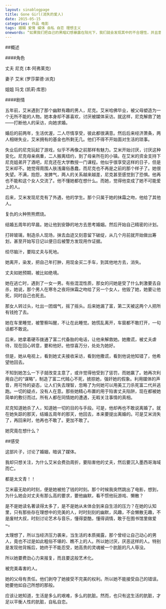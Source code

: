 ```yaml
---
layout: sinablogpage
title: Gone Girl(消失的爱人) 
date: 2015-05-15
categories: 作品 电影
tags: 婚姻 爱情 媒体 自私 自恋 理想主义 
onewords: “如果我们把自己的黑暗幻想暴露在阳光下，我们就会发现其中的不合理性，并且意识到一切都始源于自己的自私与自恋”
---
```

> 

##概述

####角色
  
丈夫    尼克    (本·阿弗莱克)

妻子    艾米    (罗莎蒙德·派克)   

姐姐    玛戈    (凯莉·库恩)

####剧情

五年前，艾米遇到了那个幽默有趣的男人，尼克。艾米哈佛毕业，被父母塑造为一个无所不能的人物。她本身却不甚喜欢，讨厌被媒体采访。就这样，尼克解救了她——打断他人的采访，向她求婚。

婚后的前两年，生活优渥，二人尽情享受，彼此都很满意。然后后来经济萧条，两人相继失业，艾米拥有的基金也所剩无几。他们不得不开始面对生活的琐事。

失业后的尼克玩起了游戏，似乎不再像之前那样有魅力。艾米开始讨厌，讨厌这种变化。尼克母亲病重，二人搬离纽约，到了母亲所在的小镇。在艾米的资金支持下尼克姐弟开了酒吧，尼克还在大学教授一门课程。他似乎很享受这样的日子，但是艾米却不。她觉得周围人肤浅庸俗愚蠢，而尼克也不再是之前的那个样子了。她很失望。不满，抱怨，发脾气，两人的关系越来越差，尼克甚至感觉到了恐惧。他再也不能和这个女人交流了。他不懂她都在想什么。而她，觉得他变成了她不可能爱上的人。

后来，艾米发现尼克有了外遇，他的学生。那个只属于她的抹霜之吻，他给了其他人。

复仇的火种熊熊燃烧。

结婚五周年的早晨。她让他到安静的地方去思考婚姻。然后开始自己精密的计划。

打碎玻璃，制造杀人现场，抹去血迹又刻意留下破绽，从几个月前就开始做出筹划，甚至开始写日记以便日后被警方发现用作证据。

绞尽脑汁，要陷丈夫与死地。

她离开，染发，把自己年打肿，用现金买二手车，到其他地方去，消失。

丈夫如她预期，被比如绝境。

她在逃亡时，遇到了一女一男。有些混混性质，那女的问她是受了什么刺激要去自杀，她说，那个男人在寒冬之夜将抹霜之吻给了另一个女人，他毁了她，她要让他死，同时自己也死去。

那女人转过头，吐出一团烟气，摇了摇头。后来她漏了富，第二天被这两个人把所有钱抢了去。

她在车里睡觉，被警察叫醒，不让在此睡觉。她慌乱离开，车窗都不敢打开，一句话都不敢说。

后来，她拿着硬币拨通了富二代备胎的电话，让他来解救她。她撒谎，被丈夫虐待，现在回心转意，要和他好。他惊喜万分，处处为她好。

但是，她从电视上，看到她丈夫接收采访，看到他撒谎，看到他说他知错了，他希望他回去。

不知到她怎么一下子就改变主意了，或许觉得他受到了惩罚，而她赢了。她再次利用自己的“谋略”，制造了富二代贼心不死，掳掠她，强奸她的假象。利用媒体的声音，用可怜的姿态，让人们失去理智，忽略了为何她可以用美工刀杀死富二代并逃跑。一切的疑点，没有人在意。那些她精心布置的用于陷害丈夫陷阱，现在都被她简单的敷衍而过。所有人都在同情她的遭遇，无暇关注事情的真相。

尼克知道她杀了人，知道她一切的目的与手段。可是，他却再也不敢说离婚了。就在她失踪的那天，结婚五周年的那天，他回去，本来要提出离婚的。可是艾米消失了，再回来时，他再也不敢了。更加不敢了。

她究竟在想什么？

##感受

这部片子，讨论了婚姻，暗讽了媒体。

我却只想关注，为什么艾米会费劲周折，要陷害他的丈夫，然后要沉入墨西哥海域而亡。

都是太文青！！

艾米最无助的时刻，便是她被抢了钱的时刻。那个时候我突然跳出了电影，想到，为什么她会对丈夫有那么高的要求，要他幽默，看不惯他玩游戏、懒散？

是不是她读名著读得太多了，是不是她从未体会到来自生活的压力？在她的认知里，只有那些存在理想中的完美的人，时时刻刻的幽默，风趣，不会懒散无趣，不是废材大叔，时刻讨论艺术与音乐，懂得耍酷，懂得调情，敢于在图书馆里做爱~。

太理想了，所以当经济压力袭来，当生活的本质揭露，那个曾经让自己动心的男人，竟也不过是如此粗俗不堪的、瞧不上的人。所以她讨厌，厌恶这样的人。特别是发现他背叛后，她终于不能忍受，她高贵的灵魂被一个肮脏的凡人辱没。

所以她要费劲心力来报复，而且要这般艺术化。

被完美毒害的人。

她的父母有责任。他们剥夺了她接受不完美的权利。所以她不能接受自己的错误。她要他如自己所想的那般。

应该让她知道，生活是多么的艰难，多么的肮脏。然而，也只有这生活的肮脏，才足以平衡人性的肮脏，自私自恋。

